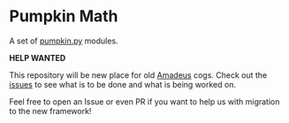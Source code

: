 # Pumpkin Math

A set of [pumpkin.py](https://github.com/pumpkin-py) modules.

**HELP WANTED**

This repository will be new place for old [Amadeus](https://github.com/Czechbol/Amadeus) cogs. Check out the [issues](https://github.com/pumpkin-py/pumpkin-math/issues) to see what is to be done and what is being worked on.

Feel free to open an Issue or even PR if you want to help us with migration to the new framework!
